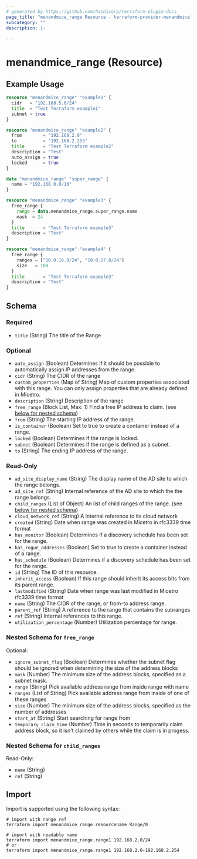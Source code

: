 ```yaml
---
# generated by https://github.com/hashicorp/terraform-plugin-docs
page_title: "menandmice_range Resource - terraform-provider-menandmice"
subcategory: ""
description: |-
  
---
```


# menandmice_range (Resource)



## Example Usage

```terraform
resource "menandmice_range" "example1" {
  cidr   = "192.168.5.0/24"
  title  = "Test Terraform example1"
  subnet = true
}

resource "menandmice_range" "example2" {
  from        = "192.168.2.0"
  to          = "192.168.2.255"
  title       = "Test Terraform example2"
  description = "Test"
  auto_assign = true
  locked      = true
}

data "menandmice_range" "super_range" {
  name = "192.168.0.0/16"
}

resource "menandmice_range" "example3" {
  free_range {
    range = data.menandmice_range.super_range.name
    mask  = 24
  }
  title       = "Test Terraform example3"
  description = "Test"
}

resource "menandmice_range" "example4" {
  free_range {
    ranges = ["10.0.16.0/24", "10.0.17.0/24"]
    size   = 100
  }
  title       = "Test Terraform example3"
  description = "Test"
}
```

<!-- schema generated by tfplugindocs -->
## Schema

### Required

- `title` (String) The title of the Range

### Optional

- `auto_assign` (Boolean) Determines if it should be possible to automatically assign IP addresses from the range.
- `cidr` (String) The CIDR of the range
- `custom_properties` (Map of String) Map of custom properties associated with this range. You can only assign properties that are already defined in Micetro.
- `description` (String) Description of the range
- `free_range` (Block List, Max: 1) Find a free IP address to claim. (see [below for nested schema](#nestedblock--free_range))
- `from` (String) The starting IP address of the range.
- `is_container` (Boolean) Set to true to create a container instead of a range.
- `locked` (Boolean) Determines if the range is locked.
- `subnet` (Boolean) Determines if the range is defined as a subnet.
- `to` (String) The ending IP address of the range.

### Read-Only

- `ad_site_display_name` (String) The display name of the AD site to which the range belongs.
- `ad_site_ref` (String) Internal reference of the AD site to which the the range belongs.
- `child_ranges` (List of Object) An list of child ranges of the range. (see [below for nested schema](#nestedatt--child_ranges))
- `cloud_network_ref` (String) A internal reference to its cloud network
- `created` (String) Date when range was created in Micetro in rfc3339 time format
- `has_monitor` (Boolean) Determines if a discovery schedule has been set for the range.
- `has_rogue_addresses` (Boolean) Set to true to create a container instead of a range.
- `has_schedule` (Boolean) Determines if a discovery schedule has been set for the range.
- `id` (String) The ID of this resource.
- `inherit_access` (Boolean) If this range should inherit its access bits from its parent range.
- `lastmodified` (String) Date when range was last modified in Micetro rfc3339 time format
- `name` (String) The CIDR of the range, or from-to address range.
- `parent_ref` (String) A reference to the range that contains the subranges
- `ref` (String) Internal references to this range.
- `utilization_percentage` (Number) Utilization percentage for range.

<a id="nestedblock--free_range"></a>
### Nested Schema for `free_range`

Optional:

- `ignore_subnet_flag` (Boolean) Determines whether the subnet flag should be ignored when determining the size of the address blocks
- `mask` (Number) The minimum size of the address blocks, specified as a subnet mask.
- `range` (String) Pick available address range from inside range with name
- `ranges` (List of String) Pick available address range from inside of one of these ranges
- `size` (Number) The minimum size of the address blocks, specified as the number of addresses
- `start_at` (String) Start searching for range from
- `temporary_claim_time` (Number) Time in seconds to temporarily claim address block, so it isn't claimed by others while the claim is in progess.


<a id="nestedatt--child_ranges"></a>
### Nested Schema for `child_ranges`

Read-Only:

- `name` (String)
- `ref` (String)

## Import

Import is supported using the following syntax:

```shell
# import with range ref
terraform import menandmice_range.resourcename Range/0

# import with readable name
terraform import menandmice_range.range1 192.168.2.0/24
# or
terraform import menandmice_range.range1 192.168.2.0-192.168.2.254
```
